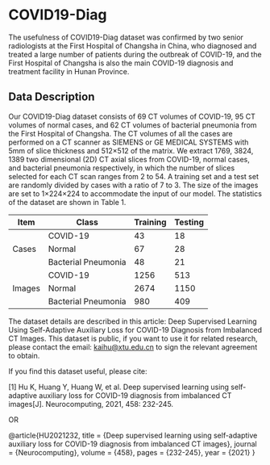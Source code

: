 # COVID19-Diag
The usefulness of COVID19-Diag dataset was confirmed by two senior radiologists at the First Hospital of Changsha in China, who diagnosed and treated a large number of patients during the outbreak of COVID-19, and the First Hospital of Changsha is also the main COVID-19 diagnosis and treatment facility in Hunan Province.

Data Description
----
Our COVID19-Diag dataset consists of 69 CT volumes of COVID-19, 95 CT volumes of normal cases, and 62 CT volumes of bacterial pneumonia from the First Hospital of Changsha.
The CT volumes of all the cases are performed on a CT scanner as SIEMENS or GE MEDICAL SYSTEMS with 5mm of slice thickness and 512×512 of the matrix. We extract 1769, 3824, 1389 two dimensional (2D) CT axial slices from COVID-19, normal cases, and bacterial pneumonia respectively, in which the number of slices selected for each CT scan ranges from 2 to 54. A training set and a test set are randomly divided by cases with a ratio of 7 to 3. The size of the images are set to 1×224×224 to accommodate the input of our model. The statistics of the dataset are shown in Table 1. 

| Item | Class | Training | Testing |
| ----- | ----- | ----- | ----- |
|| COVID-19 | 43 | 18 |
| Cases | Normal | 67 | 28 |
|| Bacterial Pneumonia | 48 | 21 |
|| COVID-19 | 1256 | 513 |
| Images | Normal | 2674 | 1150 |
|| Bacterial Pneumonia | 980 | 409 |


The dataset details are described in this article: Deep Supervised Learning Using Self-Adaptive Auxiliary Loss for COVID-19 Diagnosis from Imbalanced CT Images. This dataset is public, if you want to use it for related research, please contact the email: kaihu@xtu.edu.cn to sign the relevant agreement to obtain.

If you find this dataset useful, please cite:

[1] Hu K, Huang Y, Huang W, et al. Deep supervised learning using self-adaptive auxiliary loss for COVID-19 diagnosis from imbalanced CT images[J]. Neurocomputing, 2021, 458: 232-245.

OR

@article{HU2021232,
title = {Deep supervised learning using self-adaptive auxiliary loss for COVID-19 diagnosis from imbalanced CT images},
journal = {Neurocomputing},
volume = {458},
pages = {232-245},
year = {2021}
}
